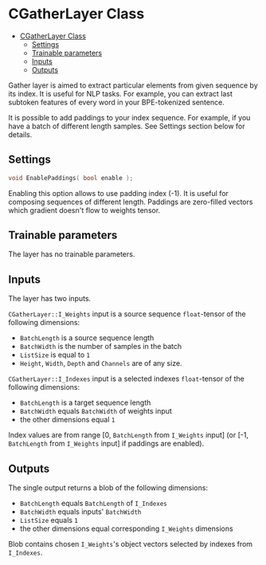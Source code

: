 # CGatherLayer Class

<!-- TOC -->

- [CGatherLayer Class](#cgatherlayer-class)
    - [Settings](#settings)
    - [Trainable parameters](#trainable-parameters)
    - [Inputs](#inputs)
    - [Outputs](#outputs)

<!-- /TOC -->

Gather layer is aimed to extract particular elements from given sequence by its index.
It is useful for NLP tasks. For example, you can extract last subtoken features of every word in your BPE-tokenized sentence.

It is possible to add paddings to your index sequence. For example, if you have a batch of different length samples.
See Settings section below for details.

## Settings

```c++
void EnablePaddings( bool enable );
```

Enabling this option allows to use padding index (-1). It is useful for composing sequences of different length.
Paddings are zero-filled vectors which gradient doesn't flow to weights tensor.

## Trainable parameters

The layer has no trainable parameters.

## Inputs

The layer has two inputs.

`CGatherLayer::I_Weights` input is a source sequence `float`-tensor of the following dimensions:

- `BatchLength` is a source sequence length
- `BatchWidth` is the number of samples in the batch
- `ListSize` is equal to `1`
- `Height`, `Width`, `Depth` and `Channels` are of any size.

`CGatherLayer::I_Indexes` input is a selected indexes `float`-tensor of the following dimensions:

- `BatchLength` is a target sequence length
- `BatchWidth` equals `BatchWidth` of weights input
- the other dimensions equal `1`

Index values are from range [0, `BatchLength` from `I_Weights` input] (or [-1, `BatchLength` from `I_Weights` input] if paddings are enabled).

## Outputs

The single output returns a blob of the following dimensions:

- `BatchLength` equals `BatchLength` of `I_Indexes`
- `BatchWidth` equals inputs' `BatchWidth`
- `ListSize` equals `1`
- the other dimensions equal corresponding `I_Weights` dimensions

Blob contains chosen `I_Weights`'s object vectors selected by indexes from `I_Indexes`.
